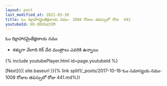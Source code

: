 ```yaml
---
layout: post
last_modified_at: 2021-03-30
title: ఓం రిక్షాహారమైతేక్షణాయ నమః- 1008 రోజుల తపస్సులో రోజు  442
youtubeId: KK-QbUGqtEM
---
```

 
 
 ఓం రిక్షాహారమైతేక్షణాయ నమః  
 
 -  కళ్ళుగా వేలాది రిక్ వేద మంత్రాలు ఎవరికి ఉన్నాయి 
 
  
 
  
 
 
 
 
 
 


{% include youtubePlayer.html id=page.youtubeId %}
 
[Next]({{ site.baseurl }}{% link  split1/_posts/2017-10-16-ఓం సమాస్యయ నమః- 1008 రోజుల తపస్సులో రోజు  441.md%})
 
